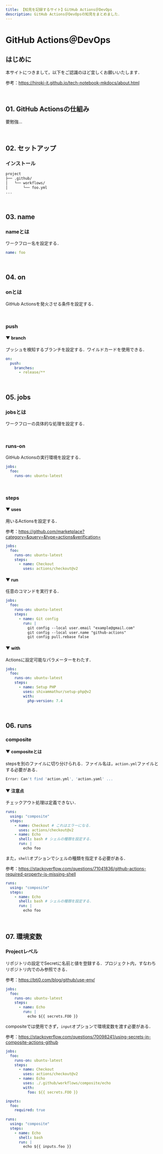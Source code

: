 ```yaml
---
title: 【知見を記録するサイト】GitHub Actions＠DevOps
description: GitHub Actions＠DevOpsの知見をまとめました．
---
```


# GitHub Actions＠DevOps

## はじめに

本サイトにつきまして，以下をご認識のほど宜しくお願いいたします．

参考：https://hiroki-it.github.io/tech-notebook-mkdocs/about.html

<br>

## 01. GitHub Actionsの仕組み

要勉強...

<br>

## 02. セットアップ

### インストール

```bash
project
├── .github/
│   └── workflows/
│       └── foo.yml
...
```

<br>

## 03. name

### nameとは

ワークフロー名を設定する．

```yaml
name: foo
```

<br>

## 04. on

### onとは

GitHub Actionsを発火させる条件を設定する．

<br>

### push

#### ▼ branch

プッシュを検知するブランチを設定する．ワイルドカードを使用できる．

```yaml
on:
  push:
    branches:
      - release/**
```

<br>

## 05. jobs

### jobsとは

ワークフローの具体的な処理を設定する．

<br>

### runs-on

GitHub Actionsの実行環境を設定する．

```yaml
jobs:
  foo:
    runs-on: ubuntu-latest
```

<br>

### steps

#### ▼ uses

用いるActionsを設定する．

参考：https://github.com/marketplace?category=&query=&type=actions&verification=

```yaml
jobs:
  foo:
    runs-on: ubuntu-latest
    steps:
      - name: Checkout
        uses: actions/checkout@v2
```

#### ▼ run

任意のコマンドを実行する．

```yaml
jobs:
  foo:
    runs-on: ubuntu-latest
    steps:
      - name: Git config
        run: |
          git config --local user.email "example@gmail.com"
          git config --local user.name "github-actions"
          git config pull.rebase false
```

#### ▼ with

Actionsに設定可能なパラメーターをわたす．

```yaml
jobs:
  foo:
    runs-on: ubuntu-latest
    steps:
      - name: Setup PHP
        uses: shivammathur/setup-php@v2
        with:
          php-version: 7.4
```

<br>

## 06. runs

### composite

#### ▼ compositeとは

stepsを別のファイルに切り分けられる．ファイル名は，```action.yml```ファイルとする必要がある．

```bash
Error: Can't find 'action.yml', 'action.yaml' ...
```

#### ▼ 注意点

チェックアウト処理は定義できない．

```yaml
runs:
  using: "composite"
  steps:
    - name: Checkout # これはエラーになる．
      uses: actions/checkout@v2
    - name: Echo
      shell: bash # シェルの種類を設定する．
      run: |
        echo foo
```

また，```shell```オプションでシェルの種類を指定する必要がある．

参考：https://stackoverflow.com/questions/71041836/github-actions-required-property-is-missing-shell

```yaml
runs:
  using: "composite"
  steps:
    - name: Echo
      shell: bash # シェルの種類を設定する．
      run: |
        echo foo
```

<br>

## 07. 環境変数

### Projectレベル

リポジトリの設定でSecretに名前と値を登録する．プロジェクト内，すなわちリポジトリ内でのみ参照できる．

参考：https://btj0.com/blog/github/use-env/

```yaml
jobs:
  foo:
    runs-on: ubuntu-latest
    steps:
      - name: Echo
        run: |
          echo ${{ secrets.FOO }}
```

compositeでは使用できず，```input```オプションで環境変数を渡す必要がある．

参考：https://stackoverflow.com/questions/70098241/using-secrets-in-composite-actions-github

```yaml
jobs:
  foo:
    runs-on: ubuntu-latest
    steps:
      - name: Checkout
        uses: actions/checkout@v2
      - name: Echo
        uses: ./.github/workflows/composite/echo
        with:
          foo: ${{ secrets.FOO }}
```

```yaml
inputs:
  foo:
    required: true
    
runs:
  using: "composite"
  steps:
    - name: Echo
      shell: bash
      run: |
        echo ${{ inputs.foo }}
```

